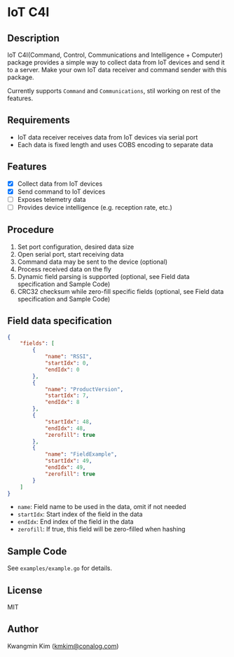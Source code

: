# IoT C4I

## Description

IoT C4I(Command, Control, Communications and Intelligence + Computer) package provides a simple way to collect data from IoT devices and send it to a server. Make your own IoT data receiver and command sender with this package.

Currently supports `Command` and `Communications`, stil working on rest of the features.

## Requirements

- IoT data receiver receives data from IoT devices via serial port
- Each data is fixed length and uses COBS encoding to separate data

## Features

- [x] Collect data from IoT devices
- [x] Send command to IoT devices
- [ ] Exposes telemetry data
- [ ] Provides device intelligence (e.g. reception rate, etc.)

## Procedure

1. Set port configuration, desired data size
2. Open serial port, start receiving data
3. Command data may be sent to the device (optional)
4. Process received data on the fly
5. Dynamic field parsing is supported (optional, see Field data specification and Sample Code)
6. CRC32 checksum while zero-fill specific fields (optional, see Field data specification and Sample Code)

## Field data specification

```json
{
    "fields": [
        {
            "name": "RSSI",
            "startIdx": 0,
            "endIdx": 0
        },
        {
            "name": "ProductVersion",
            "startIdx": 7,
            "endIdx": 8
        },
        {
            "startIdx": 48,
            "endIdx": 48,
            "zerofill": true  
        },
        {
            "name": "FieldExample",
            "startIdx": 49,
            "endIdx": 49,
            "zerofill": true
        }
    ]
}
```

- `name`: Field name to be used in the data, omit if not needed
- `startIdx`: Start index of the field in the data
- `endIdx`: End index of the field in the data
- `zerofill`: If true, this field will be zero-filled when hashing

## Sample Code

See `examples/example.go` for details.

## License

MIT

## Author

Kwangmin Kim (kmkim@conalog.com)